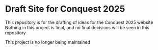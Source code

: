 # Draft Site for Conquest 2025

This repository is for the drafting of ideas for the Conquest 2025 website
Nothing in this project is final, and no final decisions will be seen in this repository

This project is no longer being maintained
